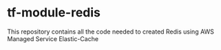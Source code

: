 # tf-module-redis

This repository contains all the code needed to created Redis using AWS Managed Service Elastic-Cache

